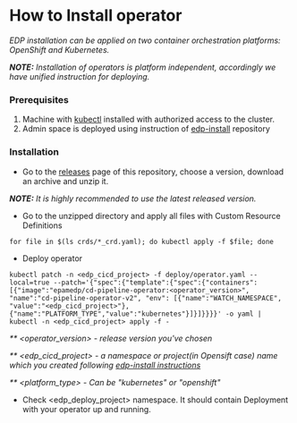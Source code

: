 # How to Install operator

_EDP installation can be applied on two container orchestration platforms: OpenShift and Kubernetes._

_**NOTE:** Installation of operators is platform independent, accordingly we have unified instruction for deploying._


### Prerequisites
1. Machine with [kubectl](https://kubernetes.io/docs/tasks/tools/install-kubectl/) installed with authorized access to the cluster.
2. Admin space is deployed using instruction of [edp-install](https://github.com/epmd-edp/edp-install#admin-space) repository

### Installation
* Go to the [releases](https://github.com/epmd-edp/cd-pipeline-operator/releases) page of this repository, choose a version, download an archive and unzip it.

_**NOTE:** It is highly recommended to use the latest released version._

* Go to the unzipped directory and apply all files with Custom Resource Definitions

`for file in $(ls crds/*_crd.yaml); do kubectl apply -f $file; done`

* Deploy operator

`kubectl patch -n <edp_cicd_project> -f deploy/operator.yaml --local=true --patch='{"spec":{"template":{"spec":{"containers":[{"image":"epamedp/cd-pipeline-operator:<operator_version>", "name":"cd-pipeline-operator-v2", "env": [{"name":"WATCH_NAMESPACE", "value":"<edp_cicd_project>"}, {"name":"PLATFORM_TYPE","value":"kubernetes"}]}]}}}}' -o yaml | kubectl -n <edp_cicd_project> apply -f -`

_** <operator_version> - release version you've chosen_

_** <edp_cicd_project> - a namespace or project(in Opensift case) name which you created following [edp-install instructions](https://github.com/epmd-edp/edp-install#install-edp)_

_** <platform_type> - Can be "kubernetes" or "openshift"_

* Check <edp_deploy_project> namespace. It should contain Deployment with your operator up and running.